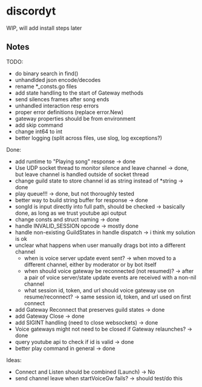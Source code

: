 # discordyt
WIP, will add install steps later

## Notes
TODO:
- do binary search in find()
- unhandlded json encode/decodes
- rename *_consts.go files
- add state handling to the start of Gateway methods
- send silences frames after song ends
- unhandled interaction resp errors
- proper error definitions (replace error.New)
- gateway properties should be from environment
- add skip command
- change int64 to int
- better logging (split across files, use slog, log exceptions?)

Done:
- add runtime to "Playing song" response -> done
- Use UDP socket thread to monitor silence and leave channel -> done, but leave channel is handled outside of socket thread
- change guild state to store channel id as string instead of *string -> done
- play queue!!! -> done, but not thoroughly tested
- better way to build string buffer for response -> done
- songId is input directly into full path, should be checked -> basically done, as long as we trust youtube api output
- change consts and struct naming -> done
- handle INVALID_SESSION opcode -> mostly done
- handle non-existing GuildStates in handle dispatch -> i think my solution is ok
- unclear what happens when user manually drags bot into a different channel
    - when is voice server update event sent? -> when moved to a different channel, either by moderator or by bot itself
    - when should voice gateway be reconnected (not resumed)? -> after a pair of voice server/state update events are received with a non-nil channel
    - what session id, token, and url should voice gateway use on resume/reconnect? -> same session id, token, and url used on first connect
- add Gateway Reconnect that preserves guild states -> done
- add Gateway Close -> done
- add SIGINT handling (need to close websockets) -> done
- Voice gateways might not need to be closed if Gateway relaunches? -> done
- query youtube api to check if id is valid -> done
- better play command in general -> done

Ideas:
- Connect and Listen should be combined (Launch) -> No
- send channel leave when startVoiceGw fails? -> should test/do this
